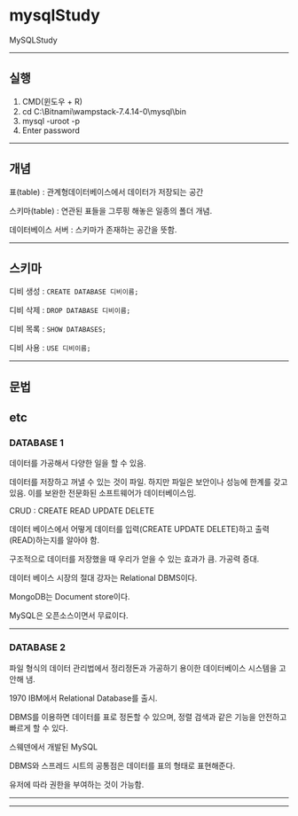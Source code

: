 # mysqlStudy
MySQLStudy

---
## 실행

1. CMD(윈도우 + R)
2. cd C:\Bitnami\wampstack-7.4.14-0\mysql\bin
3. mysql -uroot -p
4. Enter password

---
## 개념

표(table) : 관계형데이터베이스에서 데이터가 저장되는 공간

스키마(table) : 연관된 표들을 그루핑 해놓은 일종의 폴더 개념.

데이터베이스 서버 : 스키마가 존재하는 공간을 뜻함.

---

## 스키마

디비 생성 : `CREATE DATABASE 디비이름;`

디비 삭제 : `DROP DATABASE 디비이름;`

디비 목록 : `SHOW DATABASES;`

디비 사용 : `USE 디비이름;`

---

## 문법


## etc

### DATABASE 1
데이터를 가공해서 다양한 일을 할 수 있음.

데이터를 저장하고 꺼낼 수 있는 것이 파일. 하지만 파일은 보안이나 성능에 한계를 갖고 있음. 이를 보완한 전문화된 소프트웨어가 데이터베이스임.

CRUD : CREATE READ UPDATE DELETE

데이터 베이스에서 어떻게 데이터를 입력(CREATE UPDATE DELETE)하고 출력(READ)하는지를 알아야 함.

구조적으로 데이터를 저장했을 때 우리가 얻을 수 있는 효과가 큼. 가공력 증대.

데이터 베이스 시장의 절대 강자는 Relational DBMS이다.

MongoDB는 Document store이다.

MySQL은 오픈소스이면서 무료이다.

---
### DATABASE 2

파일 형식의 데이터 관리법에서 정리정돈과 가공하기 용이한 데이터베이스 시스템을 고안해 냄.

1970 IBM에서 Relational Database를 출시.

DBMS를 이용하면 데이터를 표로 정돈할 수 있으며, 정렬 검색과 같은 기능을 안전하고 빠르게 할 수 있다.

스웨덴에서 개발된 MySQL

DBMS와 스프레드 시트의 공통점은 데이터를 표의 형태로 표현해준다.

유저에 따라 권한을 부여하는 것이 가능함.

---




---